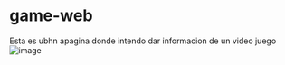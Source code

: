 # game-web
Esta es ubhn apagina donde intendo dar informacion de un video juego
![image](https://github.com/nieldro/game-web/assets/129008468/b6f2da61-74c4-4497-b10c-be248ff06571)
